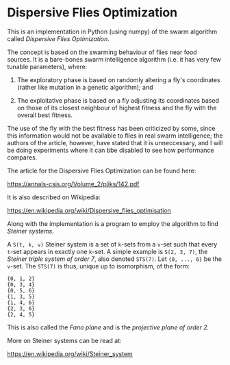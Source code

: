 # Dispersive Flies Optimization

This is an implementation in Python (using numpy) of the swarm algorithm called _Dispersive Flies Optimization_.

The concept is based on the swarming behaviour of flies near food sources. It is a bare-bones swarm intelligence
algorithm (i.e. it has very few tunable parameters), where:

1. The exploratory phase is based on randomly altering a fly's coordinates (rather like mutation in a genetic
algorithm); and

2. The exploitative phase is based on a fly adjusting its
coordinates based on those of its closest neighbour of highest fitness and the fly with the overall best fitness.

The use of the fly with the best fitness has been criticized by some, since this information would not be available to
flies in real swarm intelligence; the authors of the article, however, have stated that it is unneccessary, and I will
be doing experiments where it can bbe disabled to see how performance compares.

The article for the Dispersive Flies Optimization can be found here:

https://annals-csis.org/Volume_2/pliks/142.pdf

It is also described on Wikipedia:

https://en.wikipedia.org/wiki/Dispersive_flies_optimisation

Along with the implementation is a program to employ the algorithm to find _Steiner systems._

A `S(t, k, v)` Steiner system is a set of `k`-sets from a `v`-set such that every `t`-set appears in
exactly one `k`-set. A simple example is `S(2, 3, 7)`, the _Steiner triple system of order 7_, also denoted `STS(7)`.
Let `{0, ..., 6}` be the `v`-set. The `STS(7)` is thus, unique up to isomorphism, of the form:

```
{0, 1, 2}
{0, 3, 4}
{0, 5, 6}
{1, 3, 5}
{1, 4, 6}
{2, 3, 6}
{2, 4, 5}
```

This is also called the _Fano plane_ and is the _projective plane of order 2._

More on Steiner systems can be read at:

https://en.wikipedia.org/wiki/Steiner_system
